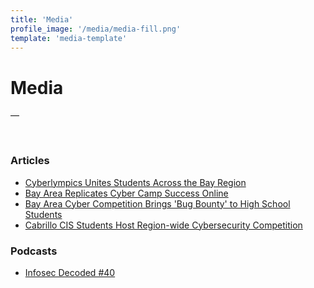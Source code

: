 ```yaml
---
title: 'Media'
profile_image: '/media/media-fill.png'
template: 'media-template'
---
```


# Media

—

<p>&nbsp;</p>

### Articles
* [Cyberlympics Unites Students Across the Bay Region](https://ictdmsector.org/cyberlympics-unites-students-across-the-bay-region/)
* [Bay Area Replicates Cyber Camp Success Online](https://ictdmsector.org/bay-area-replicates-cyber-camp-success-online/)
* [Bay Area Cyber Competition Brings 'Bug Bounty' to High School Students](https://ictdmsector.org/bay-area-cyber-competition-brings-bug-bounty-to-high-school-students/)
* [Cabrillo CIS Students Host Region-wide Cybersecurity Competition](https://www.santacruztechbeat.com/2020/01/21/cabrillo-cis-students-host-region-wide-cybersecurity-competition/)

### Podcasts
* [Infosec Decoded #40](https://samsclass.info/news/news_062921.html)
